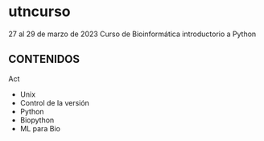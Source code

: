 # utncurso
27 al 29 de marzo de 2023
Curso de Bioinformática introductorio a Python

## CONTENIDOS
Act
- Unix
- Control de la versión
- Python 
- Biopython 
- ML para Bio
